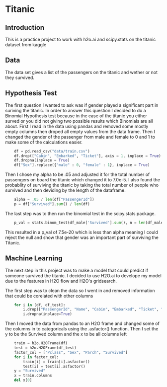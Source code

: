 # Titanic

## Introduction
This is a practice project to work with h2o.ai and scipy.stats on the titanic dataset from kaggle

## Data
The data set gives a list of the passengers on the titanic and wether or not they survived.

## Hypothesis Test
The first question I wanted to ask was if gender played a significant part in suriving the titanic. In order to answer this question I decided to do a Binomial Hypothesis test because in the case of the titanic you either surved or you did not giving two possible results which Binomials are all about.
First I read in the data using pandas and removed some mostly empty columns then droped all empty values from the data frame. Then I changed the gender of the passenger from male and female to 0 and 1 to make some of the calculations easier.

```python
    df = pd.read_csv("data/train.csv")
    df.drop(["Cabin", "Embarked", "Ticket"], axis = 1, inplace = True)
    df.dropna(inplace = True)
    df["Sex"].replace({"male" : 0, "female" : 1}, inplace = True)
```

Then I chose my alpha to be .05 and adjusted it for the total number of passengers on board the titanic which changed it to 7.0e-5. I also found the probablity of surviving the titanic by taking the total number of people who survived and then deviding by the length of the dataframe.

```python
    alpha = .05 / len(df["PassengerId"])
    p = df["Survived"].sum() / len(df)
```

The last step was to then run the binomial test in the scipy.stats package.

```python
    p_val = stats.binom_test(df_male['Survived'].sum(), n = len(df_male['Survived']), p = p, alternative = 'less')
```

This resulted in a p_val of 7.5e-20 which is less than alpha meaning I could reject the null and show that gender was an important part of surviving the Titanic.

## Machine Learning
The next step in this project was to make a model that could predict if someone survived the titanic. I decided to use H2O.ai to develope my model due to the features in H2O flow and H2O's gridsearch.

The first step was to clean the data so I went in and removed information that could be corelated with other columns

```python
    for i in [df, df_test]:
        i.drop(["PassengerId", "Name", "Cabin", "Embarked", "Ticket", "SibSp"], axis = 1, inplace = True)
        i.dropna(inplace=True)
```
Then I moved the data from pandas to an H2O frame and changed some of the columns in to categoricals using the .asfactor() function. Then I set the y to be the Survived column and the x to be all columns left

```python
    train = h2o.H2OFrame(df)
    test = h2o.H2OFrame(df_test)
    factor_col = ["Pclass", "Sex", "Parch", "Survived"]
    for i in factor_col:
        train[i] = train[i].asfactor()
        test[i] = test[i].asfactor()
    y = "Survived"
    x = train.columns
    del x[0]
```